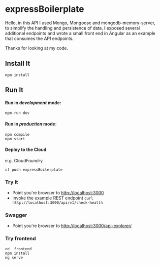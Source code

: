 # expressBoilerplate

Hello, in this API I used Mongo, Mongoose and mongodb-memory-server, to simplify the handling and persistence of data, I exposed several additional endpoints and wrote a small front end in Angular as an example that consumes the API endpoints.

Thanks for looking at my code.

## Install It
```
npm install
```

## Run It
#### Run in *development* mode:

```
npm run dev
```

#### Run in *production* mode:

```
npm compile
npm start
```

#### Deploy to the Cloud
e.g. CloudFoundry

```
cf push expressBoilerplate
```



### Try It
* Point you're browser to [http://localhost:3000](http://localhost:3000)
* Invoke the example REST endpoint `curl http://localhost:3000/api/v1/check-heatlh`


### Swagger
* Point you're browser to [http://localhost:3000/api-explorer/](http://localhost:3000/api-explorer/)
   
### Try frontend

```
cd  frontend
npm install
ng serve
```

